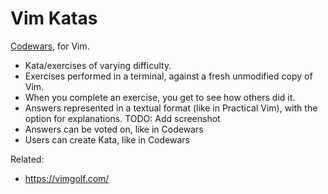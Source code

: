 # Vim Katas

[Codewars](https://codewars.com), for Vim.

- Kata/exercises of varying difficulty. 
- Exercises performed in a terminal, against a fresh unmodified copy of Vim. 
- When you complete an exercise, you get to see how others did it. 
- Answers represented in a textual format (like in Practical Vim), with the option for explanations. TODO: Add screenshot
- Answers can be voted on, like in Codewars
- Users can create Kata, like in Codewars 

Related: 

- https://vimgolf.com/
